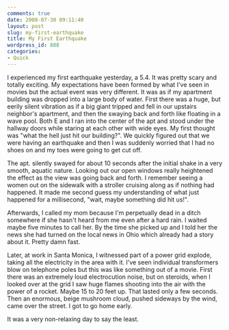 ```yaml
---
comments: true
date: 2008-07-30 09:11:40
layout: post
slug: my-first-earthquake
title: My First Earthquake
wordpress_id: 888
categories:
- Quick
---
```


I experienced my first earthquake yesterday, a 5.4. It was pretty scary and totally exciting. My expectations have been formed by what I've seen in movies but the actual event was very different. It was as if my apartment building was dropped into a large body of water. First there was a huge, but eerily silent vibration as if a big giant tripped and fell in our upstairs neighbor's apartment, and then the swaying back and forth like floating in a wave pool. Both E and I ran into the center of the apt and stood under the hallway doors while staring at each other with wide eyes. My first thought was "what the hell just hit our building?". We quickly figured out that we were having an earthquake and then I was suddenly worried that I had no shoes on and my toes were going to get cut off.

The apt. silently swayed for about 10 seconds after the initial shake in a very smooth, aquatic nature. Looking out our open windows really heightened the effect as the view was going back and forth. I remember seeing a women out on the sidewalk with a stroller cruising along as if nothing had happened. It made me second guess my understanding of what just happened for a millisecond, "wait, maybe something did hit us!".

Afterwards, I called my mom because I'm perpetually dead in a ditch somewhere if she hasn't heard from me even after a hard rain. I waited maybe five minutes to call her. By the time she picked up and I told her the news she had turned on the local news in Ohio which already had a story about it. Pretty damn fast.

Later, at work in Santa Monica, I witnessed part of a power grid explode, taking all the electricity in the area with it. I've seen individual transformers blow on telephone poles but this was like something out of a movie. First there was an extremely loud electrocution noise, but on steroids, when I looked over at the grid I saw huge flames shooting into the air with the power of a rocket. Maybe 15 to 20 feet up. That lasted only a few seconds. Then an enormous, beige mushroom cloud, pushed sideways by the wind, came over the street. I got to go home early.

It was a very non-relaxing day to say the least.
